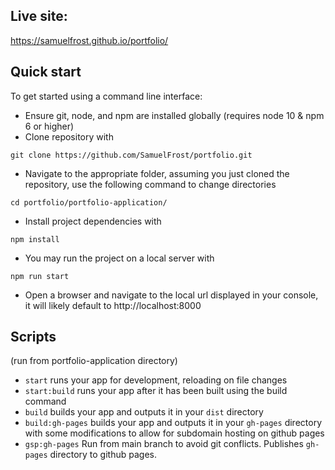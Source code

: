 ## Live site:
https://samuelfrost.github.io/portfolio/

## Quick start
To get started using a command line interface:

- Ensure git, node, and npm are installed globally (requires node 10 & npm 6 or higher)
- Clone repository with
```
git clone https://github.com/SamuelFrost/portfolio.git
```
- Navigate to the appropriate folder, assuming you just cloned the repository, use the following command to change directories
```
cd portfolio/portfolio-application/
```
- Install project dependencies with
```
npm install
```
- You may run the project on a local server with
```
npm run start
```
- Open a browser and navigate to the local url displayed in your console, it will likely default to http://localhost:8000


## Scripts 
(run from portfolio-application directory)

- `start` runs your app for development, reloading on file changes
- `start:build` runs your app after it has been built using the build command
- `build` builds your app and outputs it in your `dist` directory
- `build:gh-pages` builds your app and outputs it in your `gh-pages` directory with some modifications to allow for subdomain hosting on github pages
- `gsp:gh-pages` Run from main branch to avoid git conflicts. Publishes `gh-pages` directory to github pages.